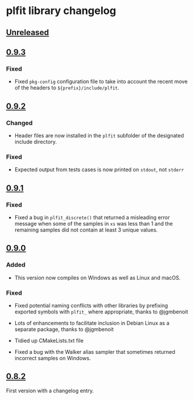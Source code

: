 # plfit library changelog

## [Unreleased]

## [0.9.3]

### Fixed

* Fixed `pkg-config` configuration file to take into account the recent move of
  the headers to `${prefix}/include/plfit`.

## [0.9.2]

### Changed

* Header files are now installed in the `plfit` subfolder of the designated
  include directory.

### Fixed

* Expected output from tests cases is now printed on `stdout`, not `stderr`

## [0.9.1]

### Fixed

* Fixed a bug in `plfit_discrete()` that returned a misleading error message
  when some of the samples in `xs` was less than 1 and the remaining samples
  did not contain at least 3 unique values.

## [0.9.0]

### Added

* This version now compiles on Windows as well as Linux and macOS.

### Fixed

* Fixed potential naming conflicts with other libraries by prefixing exported
  symbols with `plfit_` where appropriate, thanks to @jgmbenoit

* Lots of enhancements to facilitate inclusion in Debian Linux as a separate
  package, thanks to @jgmbenoit

* Tidied up CMakeLists.txt file

* Fixed a bug with the Walker alias sampler that sometimes returned incorrect
  samples on Windows.

## [0.8.2]

First version with a changelog entry.

[Unreleased]: https://github.com/ntamas/plfit/compare/0.9.3..HEAD
[0.9.3]: https://github.com/ntamas/plfit/compare/0.9.2...0.9.3
[0.9.2]: https://github.com/ntamas/plfit/compare/0.9.1...0.9.2
[0.9.1]: https://github.com/ntamas/plfit/compare/0.9.0...0.9.1
[0.9.0]: https://github.com/ntamas/plfit/compare/0.8.2...0.9.0
[0.8.2]: https://github.com/ntamas/plfit/releases/tag/0.8.2

